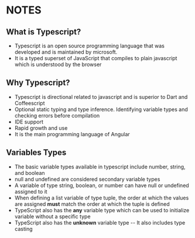 # NOTES

## What is Typescript?

- Typescript is an open source programming language that was developed and is maintained by microsoft.
- It is a typed superset of JavaScript that compiles to plain javascript which is understood by the browser

## Why Typescript?

- Typescript is directional related to javascript and is superior to Dart and Coffeescript
- Optional static typing and type inference. Identifying variable types and checking errors before compilation
- IDE support
- Rapid growth and use
- It is the main programming language of Angular

## Variables Types

- The basic variable types available in typescript include number, string, and boolean
- null and undefined are considered secondary variable types
- A variable of type string, boolean, or number can have null or undefined assigned to it
- When defining a list variable of type tuple, the order at which the values are assigned **must** match the order at which the tuple is defined
- TypeScript also has the **any** variable type which can be used to initialize variable without a specific type
- TypeScript also has the **unknown** variable type
  -- It also includes type casting
